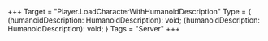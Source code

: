 +++
Target = "Player.LoadCharacterWithHumanoidDescription"
Type = { (humanoidDescription: HumanoidDescription): void; (humanoidDescription: HumanoidDescription): void; }
Tags = "Server"
+++
